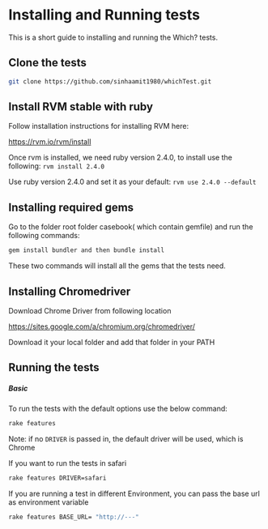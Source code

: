 Installing and Running tests
================================

This is a short guide to installing and running the Which? tests.  

## Clone the tests

```bash
git clone https://github.com/sinhaamit1980/whichTest.git
```

## Install RVM stable with ruby

Follow installation instructions for installing RVM here:

https://rvm.io/rvm/install
 
Once rvm is installed, we need ruby version 2.4.0, to install use the following:
 `rvm install 2.4.0`
 
Use ruby version 2.4.0 and set it as your default:
 `rvm use 2.4.0 --default`

## Installing required gems

Go to the folder root folder casebook( which contain gemfile) and run the following commands:

```bash
gem install bundler and then bundle install
```

These two commands will install all the gems that the tests need.

## Installing Chromedriver
Download Chrome Driver from following location

https://sites.google.com/a/chromium.org/chromedriver/

Download it your local folder and add that folder in your PATH

## Running the tests

##### Basic

To run the tests with the default options use the below command:

```bash
rake features
```


Note: if no `DRIVER` is passed in, the default driver will be used, which is Chrome
  

If you want to run the tests in safari

```bash
rake features DRIVER=safari
```

If you are running a test in different Environment, you can pass the base url as environment variable

 ```bash
 rake features BASE_URL= "http://---"
 ```